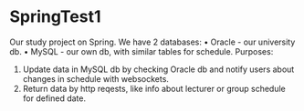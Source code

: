 # SpringTest1
Our study project on Spring.
We have 2 databases:
  • Oracle - our university db.
  • MySQL - our own db, with similar tables for schedule.
Purposes:
  1. Update data in MySQL db by checking Oracle db and notify users about changes in schedule with websockets.
  2. Return data by http reqests, like info about lecturer or group schedule for defined date.

